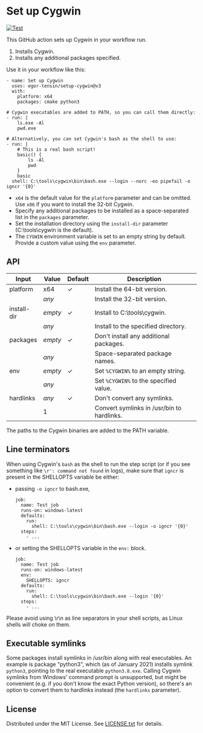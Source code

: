 Set up Cygwin
=============

[![Test](https://github.com/egor-tensin/setup-cygwin/actions/workflows/test.yml/badge.svg)](https://github.com/egor-tensin/setup-cygwin/actions/workflows/test.yml)

This GitHub action sets up Cygwin in your workflow run.

1. Installs Cygwin.
2. Installs any additional packages specified.

Use it in your workflow like this:

    - name: Set up Cygwin
      uses: egor-tensin/setup-cygwin@v3
      with:
        platform: x64
        packages: cmake python3

    # Cygwin executables are added to PATH, so you can call them directly:
    - run: |
        ls.exe -Al
        pwd.exe

    # Alternatively, you can set Cygwin's bash as the shell to use:
    - run: |
        # This is a real bash script!
        basic() {
            ls -Al
            pwd
        }
        basic
      shell: C:\tools\cygwin\bin\bash.exe --login --norc -eo pipefail -o igncr '{0}'

* `x64` is the default value for the `platform` parameter and can be omitted.
Use `x86` if you want to install the 32-bit Cygwin.
* Specify any additional packages to be installed as a space-separated list in
the `packages` parameter.
* Set the installation directory using the `install-dir` parameter
(C:\tools\cygwin is the default).
* The `CYGWIN` environment variable is set to an empty string by default.
Provide a custom value using the `env` parameter.

API
---

| Input       | Value   | Default | Description
| ----------- | ------- | ------- | -----------
| platform    | x64     | ✓       | Install the 64-bit version.
|             | *any*   |         | Install the 32-bit version.
| install-dir | *empty* | ✓       | Install to C:\tools\cygwin.
|             | *any*   |         | Install to the specified directory.
| packages    | *empty* | ✓       | Don't install any additional packages.
|             | *any*   |         | Space-separated package names.
| env         | *empty* | ✓       | Set `%CYGWIN%` to an empty string.
|             | *any*   |         | Set `%CYGWIN%` to the specified value.
| hardlinks   | *any*   | ✓       | Don't convert any symlinks.
|             | 1       |         | Convert symlinks in /usr/bin to hardlinks.

The paths to the Cygwin binaries are added to the PATH variable.

Line terminators
----------------

When using Cygwin's `bash` as the shell to run the step script (or if you see
something like `\r': command not found` in logs), make sure that `igncr` is
present in the SHELLOPTS variable be either:

* passing `-o igncr` to bash.exe,

      job:
        name: Test job
        runs-on: windows-latest
        defaults:
          run:
            shell: C:\tools\cygwin\bin\bash.exe --login -o igncr '{0}'
        steps:
          - ...

* or setting the SHELLOPTS variable in the `env:` block.

      job:
        name: Test job
        runs-on: windows-latest
        env:
          SHELLOPTS: igncr
        defaults:
          run:
            shell: C:\tools\cygwin\bin\bash.exe --login '{0}'
        steps:
          - ...

Please avoid using \r\n as line separators in your shell scripts, as Linux
shells will choke on them.

Executable symlinks
-------------------

Some packages install symlinks in /usr/bin along with real executables.
An example is package "python3", which (as of January 2021) installs symlink
`python3`, pointing to the real executable `python3.8.exe`.
Calling Cygwin symlinks from Windows' command prompt is unsupported, but might
be convenient (e.g. if you don't know the exact Python version), so there's an
option to convert them to hardlinks instead (the `hardlinks` parameter).

License
-------

Distributed under the MIT License.
See [LICENSE.txt] for details.

[LICENSE.txt]: LICENSE.txt
